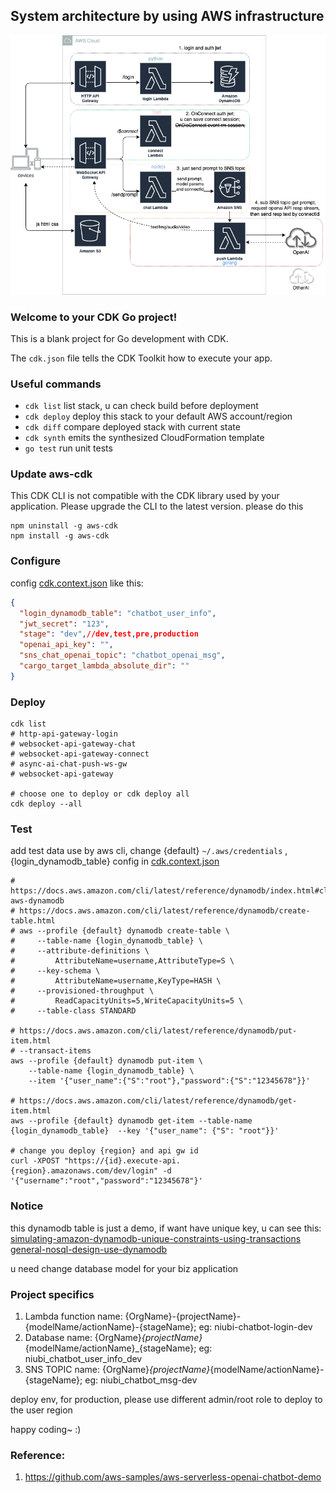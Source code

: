 ## System architecture by using AWS infrastructure
![architecture](https://raw.githubusercontent.com/weedge/mypic/master/doraemon/aws-serverless-openai-chatbot.drawio.png)

### Welcome to your CDK Go project!

This is a blank project for Go development with CDK.

The `cdk.json` file tells the CDK Toolkit how to execute your app.

### Useful commands

 * `cdk list`        list stack, u can check build before deployment
 * `cdk deploy`      deploy this stack to your default AWS account/region
 * `cdk diff`        compare deployed stack with current state
 * `cdk synth`       emits the synthesized CloudFormation template
 * `go test`         run unit tests

### Update aws-cdk
This CDK CLI is not compatible with the CDK library used by your application. Please upgrade the CLI to the latest version.
please do this 
```shell
npm uninstall -g aws-cdk
npm install -g aws-cdk
```

### Configure
config [cdk.context.json](./cdk.context.json) like this:
```json
{
  "login_dynamodb_table": "chatbot_user_info",
  "jwt_secret": "123",
  "stage": "dev",//dev,test,pre,production
  "openai_api_key": "",
  "sns_chat_openai_topic": "chatbot_openai_msg",
  "cargo_target_lambda_absolute_dir": ""
}
```
### Deploy
```shell
cdk list
# http-api-gateway-login
# websocket-api-gateway-chat
# websocket-api-gateway-connect
# async-ai-chat-push-ws-gw
# websocket-api-gateway

# choose one to deploy or cdk deploy all
cdk deploy --all
```

### Test
add test data use by aws cli, change {default} `~/.aws/credentials` , {login_dynamodb_table} config in [cdk.context.json](./cdk.context.json)
```shell
# https://docs.aws.amazon.com/cli/latest/reference/dynamodb/index.html#cli-aws-dynamodb
# https://docs.aws.amazon.com/cli/latest/reference/dynamodb/create-table.html
# aws --profile {default} dynamodb create-table \
#     --table-name {login_dynamodb_table} \
#     --attribute-definitions \
#         AttributeName=username,AttributeType=S \
#     --key-schema \
#         AttributeName=username,KeyType=HASH \
#     --provisioned-throughput \
#         ReadCapacityUnits=5,WriteCapacityUnits=5 \
#     --table-class STANDARD

# https://docs.aws.amazon.com/cli/latest/reference/dynamodb/put-item.html
# --transact-items
aws --profile {default} dynamodb put-item \
    --table-name {login_dynamodb_table} \
    --item '{"user_name":{"S":"root"},"password":{"S":"12345678"}}'

# https://docs.aws.amazon.com/cli/latest/reference/dynamodb/get-item.html
aws --profile {default} dynamodb get-item --table-name {login_dynamodb_table}  --key '{"user_name": {"S": "root"}}'

# change you deploy {region} and api gw id
curl -XPOST "https://{id}.execute-api.{region}.amazonaws.com/dev/login" -d '{"username":"root","password":"12345678"}'
```

### Notice
this dynamodb table is just a demo, if want have unique key, u can see this: 
[simulating-amazon-dynamodb-unique-constraints-using-transactions](https://aws.amazon.com/fr/blogs/database/simulating-amazon-dynamodb-unique-constraints-using-transactions/) 
[general-nosql-design-use-dynamodb](https://docs.aws.amazon.com/amazondynamodb/latest/developerguide/bp-general-nosql-design.html)

u need change database model for your biz application

### Project specifics
1. Lambda function name: {OrgName}-{projectName}-{modelName/actionName}-{stageName}; eg: niubi-chatbot-login-dev
2. Database name: {OrgName}_{projectName}_{modelName/actionName}_{stageName}; eg: niubi_chatbot_user_info_dev
3. SNS TOPIC name: {OrgName}_{projectName}_{modelName/actionName}-{stageName}; eg: niubi_chatbot_msg-dev

deploy env, for production, please use different admin/root role to deploy to the user region

happy coding~ :)

### Reference:
1. https://github.com/aws-samples/aws-serverless-openai-chatbot-demo 




